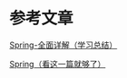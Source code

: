 # 参考文章

[Spring-全面详解（学习总结）](https://blog.csdn.net/weixin_44207403/article/details/106736102)

[Spring（看这一篇就够了）](https://blog.csdn.net/m0_74436895/article/details/140840574)